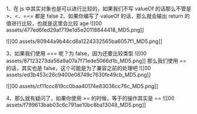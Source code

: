 1、在 js 中其实对象也是可以进行比较的，如果我们不写 valueOf 的话那么不管是 >、<、=== 都是 false
2、如果你编写了 valueOf 的话，那么就会输出 return 的值进行比较，也就是这里会比较 age
![[00 assets/477ed6fed29af719e1d5e20118844418_MD5.png]]

![[00 assets/80944a9b44cd8a1224332565ba6057f1_MD5.png]]

3、如果我们使用 === 呢？为 false，因为还要比较类型
![[00 assets/87123273da56a9a07a7f71ede5066d1b_MD5.png]]
那么我们使用 == 的话，其实也是 false，这个可能是为了兼容之前的处理吧
![[00 assets/ed3b453c26c9400e08749c7630fe49cb_MD5.png]]

![[00 assets/cf11ccc819cc0baa40174e83036cc76c_MD5.png]]

4、那么就有疑问了，如果你使用 >= 的时候，等于的操作其实是 ==
![[00 assets/f799613bab03c6c791ae10bc8ba13048_MD5.png]]

